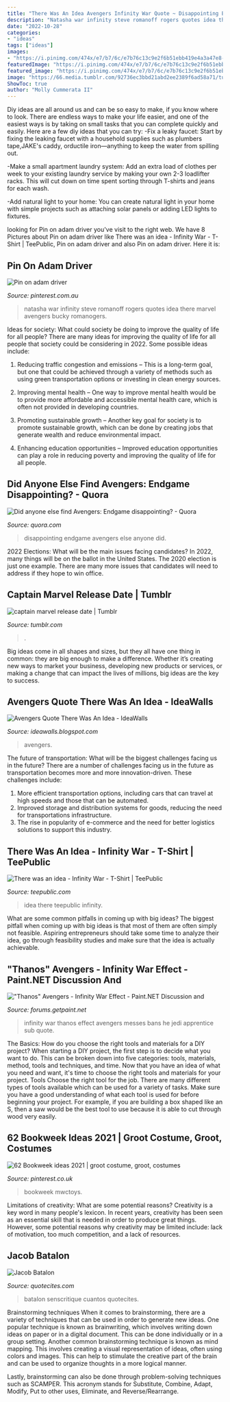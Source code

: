 ```yaml
---
title: "There Was An Idea Avengers Infinity War Quote ~ Disappointing Endgame Avengers Else Anyone Did"
description: "Natasha war infinity steve romanoff rogers quotes idea there marvel avengers bucky romanogers"
date: "2022-10-28"
categories:
- "ideas"
tags: ["ideas"]
images:
- "https://i.pinimg.com/474x/e7/b7/6c/e7b76c13c9e2f6b51ebb419e4a3a47e8--hot-toys-action-figures.jpg"
featuredImage: "https://i.pinimg.com/474x/e7/b7/6c/e7b76c13c9e2f6b51ebb419e4a3a47e8--hot-toys-action-figures.jpg"
featured_image: "https://i.pinimg.com/474x/e7/b7/6c/e7b76c13c9e2f6b51ebb419e4a3a47e8--hot-toys-action-figures.jpg"
image: "https://66.media.tumblr.com/92736ec3bbd21abd2ee2389f6ad58a71/tumblr_p6yh02wxYf1tp22cko1_640.jpg"
ShowToc: true
author: "Molly Cummerata II"
---
```



Diy ideas are all around us and can be so easy to make, if you know where to look.
There are endless ways to make your life easier, and one of the easiest ways is by taking on small tasks that you can complete quickly and easily. Here are a few diy ideas that you can try:
-Fix a leaky faucet: Start by fixing the leaking faucet with a household supplies such as plumbers tape,JAKE's caddy, orductile iron—anything to keep the water from spilling out.

-Make a small apartment laundry system: Add an extra load of clothes per week to your existing laundry service by making your own 2-3 loadlifter racks. This will cut down on time spent sorting through T-shirts and jeans for each wash.

-Add natural light to your home: You can create natural light in your home with simple projects such as attaching solar panels or adding LED lights to fixtures.

	

		
looking for Pin on adam driver you've visit to the right web. We have 8 Pictures about Pin on adam driver like There was an idea - Infinity War - T-Shirt | TeePublic, Pin on adam driver and also Pin on adam driver. Here it is:
		
    
## Pin On Adam Driver

<img loading=lazy src="https://i.pinimg.com/originals/75/3b/51/753b51c264e36562df90f4d5e07ad373.jpg" onerror="this.onerror=null;this.src='https://tse3.mm.bing.net/th?id=OIP.AbpAnJGydkpSGn_nz5J75gHaJJ&amp;pid=15.1';" alt="Pin on adam driver">

_Source: pinterest.com.au_

>natasha war infinity steve romanoff rogers quotes idea there marvel avengers bucky romanogers. 

	

Ideas for society: What could society be doing to improve the quality of life for all people?
There are many ideas for improving the quality of life for all people that society could be considering in 2022. Some possible ideas include: 
1. Reducing traffic congestion and emissions – This is a long-term goal, but one that could be achieved through a variety of methods such as using green transportation options or investing in clean energy sources. 

2. Improving mental health – One way to improve mental health would be to provide more affordable and accessible mental health care, which is often not provided in developing countries. 

3. Promoting sustainable growth – Another key goal for society is to promote sustainable growth, which can be done by creating jobs that generate wealth and reduce environmental impact. 

4. Enhancing education opportunities – Improved education opportunities can play a role in reducing poverty and improving the quality of life for all people. 


    
## Did Anyone Else Find Avengers: Endgame Disappointing? - Quora

<img loading=lazy src="https://qph.fs.quoracdn.net/main-qimg-3f4deddf4f455ec903d8fe2fdb2ac062" onerror="this.onerror=null;this.src='https://tse2.mm.bing.net/th?id=OIP.P03t309FXskD2P4v2yrAYgHaDt&amp;pid=15.1';" alt="Did anyone else find Avengers: Endgame disappointing? - Quora">

_Source: quora.com_

>disappointing endgame avengers else anyone did. 

	

2022 Elections: What will be the main issues facing candidates?
In 2022, many things will be on the ballot in the United States. The 2020 election is just one example. There are many more issues that candidates will need to address if they hope to win office.

    
## Captain Marvel Release Date | Tumblr

<img loading=lazy src="https://64.media.tumblr.com/a8c67765bbe97b1821a63911207d01b7/tumblr_p4z9dzLQCH1wodcv7o1_1280.png" onerror="this.onerror=null;this.src='https://tse4.mm.bing.net/th?id=OIP.7z6yknvh4nUIY517rdOCbAHaHV&amp;pid=15.1';" alt="captain marvel release date | Tumblr">

_Source: tumblr.com_

>. 

	

Big ideas come in all shapes and sizes, but they all have one thing in common: they are big enough to make a difference. Whether it’s creating new ways to market your business, developing new products or services, or making a change that can impact the lives of millions, big ideas are the key to success.

    
## Avengers Quote There Was An Idea - IdeaWalls

<img loading=lazy src="https://66.media.tumblr.com/92736ec3bbd21abd2ee2389f6ad58a71/tumblr_p6yh02wxYf1tp22cko1_640.jpg" onerror="this.onerror=null;this.src='https://tse2.mm.bing.net/th?id=OIP.EM4OtS76W-QBqWV9hrr5MQHaE8&amp;pid=15.1';" alt="Avengers Quote There Was An Idea - IdeaWalls">

_Source: ideawalls.blogspot.com_

>avengers. 

	

The future of transportation: What will be the biggest challenges facing us in the future?
There are a number of challenges facing us in the future as transportation becomes more and more innovation-driven. These challenges include: 
1) More efficient transportation options, including cars that can travel at high speeds and those that can be automated.
2) Improved storage and distribution systems for goods, reducing the need for transportations infrastructure. 
3) The rise in popularity of e-commerce and the need for better logistics solutions to support this industry.

    
## There Was An Idea - Infinity War - T-Shirt | TeePublic

<img loading=lazy src="https://res.cloudinary.com/teepublic/image/private/s--tpHNbb9o--/t_Preview/b_rgb:191919,c_lpad,f_jpg,h_630,q_90,w_1200/v1521293917/production/designs/2483056_0.jpg" onerror="this.onerror=null;this.src='https://tse1.mm.bing.net/th?id=OIP.dWvsBmG2okNCi3zyYYBr9AHaD4&amp;pid=15.1';" alt="There was an idea - Infinity War - T-Shirt | TeePublic">

_Source: teepublic.com_

>idea there teepublic infinity. 

	

What are some common pitfalls in coming up with big ideas?
The biggest pitfall when coming up with big ideas is that most of them are often simply not feasible. Aspiring entrepreneurs should take some time to analyze their idea, go through feasibility studies and make sure that the idea is actually achievable.

    
## &quot;Thanos&quot; Avengers - Infinity War Effect - Paint.NET Discussion And

<img loading=lazy src="https://i.imgur.com/zmNKyZR.jpg" onerror="this.onerror=null;this.src='https://tse4.mm.bing.net/th?id=OIP.EeHB4DHvYrglDG_srjTBhQAAAA&amp;pid=15.1';" alt="&quot;Thanos&quot; Avengers - Infinity War Effect - Paint.NET Discussion and">

_Source: forums.getpaint.net_

>infinity war thanos effect avengers messes bans he jedi apprentice sub quote. 

	

The Basics: How do you choose the right tools and materials for a DIY project?
When starting a DIY project, the first step is to decide what you want to do. This can be broken down into five categories: tools, materials, method, tools and techniques, and time. Now that you have an idea of what you need and want, it's time to choose the right tools and materials for your project.
Tools
Choose the right tool for the job. There are many different types of tools available which can be used for a variety of tasks. Make sure you have a good understanding of what each tool is used for before beginning your project. For example, if you are building a box shaped like an S, then a saw would be the best tool to use because it is able to cut through wood very easily.

    
## 62 Bookweek Ideas 2021 | Groot Costume, Groot, Costumes

<img loading=lazy src="https://i.pinimg.com/474x/e7/b7/6c/e7b76c13c9e2f6b51ebb419e4a3a47e8--hot-toys-action-figures.jpg" onerror="this.onerror=null;this.src='https://tse4.mm.bing.net/th?id=OIP.PdnZqxG7T7lAIdn21KP0BAAAAA&amp;pid=15.1';" alt="62 Bookweek ideas 2021 | groot costume, groot, costumes">

_Source: pinterest.co.uk_

>bookweek mwctoys. 

	

Limitations of creativity: What are some potential reasons?
Creativity is a key word in many people's lexicon. In recent years, creativity has been seen as an essential skill that is needed in order to produce great things. However, some potential reasons why creativity may be limited include: lack of motivation, too much competition, and a lack of resources.

    
## Jacob Batalon

<img loading=lazy src="https://quotecites.com/wp-content/uploads/2020/06/Jacob_Batalon_quote_author-713x1024.jpeg" onerror="this.onerror=null;this.src='https://tse3.mm.bing.net/th?id=OIP.Sqtaa7fKQkT3Cuv05JbVTAHaKo&amp;pid=15.1';" alt="Jacob Batalon">

_Source: quotecites.com_

>batalon senscritique cuantos quotecites. 

	

Brainstorming techniques
When it comes to brainstorming, there are a variety of techniques that can be used in order to generate new ideas. One popular technique is known as brainwriting, which involves writing down ideas on paper or in a digital document. This can be done individually or in a group setting.
Another common brainstorming technique is known as mind mapping. This involves creating a visual representation of ideas, often using colors and images. This can help to stimulate the creative part of the brain and can be used to organize thoughts in a more logical manner.

Lastly, brainstorming can also be done through problem-solving techniques such as SCAMPER. This acronym stands for Substitute, Combine, Adapt, Modify, Put to other uses, Eliminate, and Reverse/Rearrange.

